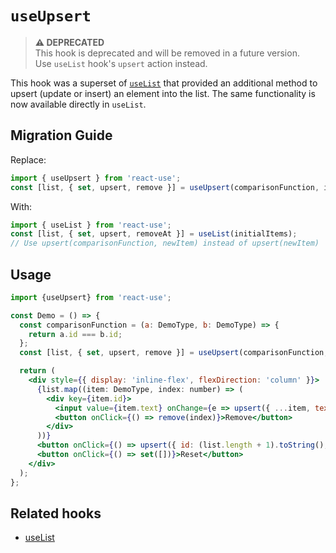 # `useUpsert`

> **⚠️ DEPRECATED**  
> This hook is deprecated and will be removed in a future version.  
> Use `useList` hook's `upsert` action instead.

This hook was a superset of [`useList`](./useList.md) that provided an additional method to upsert (update or insert) an element into the list. The same functionality is now available directly in `useList`.

## Migration Guide

Replace:
```jsx
import { useUpsert } from 'react-use';
const [list, { set, upsert, remove }] = useUpsert(comparisonFunction, initialItems);
```

With:
```jsx
import { useList } from 'react-use';
const [list, { set, upsert, removeAt }] = useList(initialItems);
// Use upsert(comparisonFunction, newItem) instead of upsert(newItem)
```

## Usage

```jsx
import {useUpsert} from 'react-use';

const Demo = () => {
  const comparisonFunction = (a: DemoType, b: DemoType) => {
    return a.id === b.id;
  };
  const [list, { set, upsert, remove }] = useUpsert(comparisonFunction, initialItems);

  return (
    <div style={{ display: 'inline-flex', flexDirection: 'column' }}>
      {list.map((item: DemoType, index: number) => (
        <div key={item.id}>
          <input value={item.text} onChange={e => upsert({ ...item, text: e.target.value })} />
          <button onClick={() => remove(index)}>Remove</button>
        </div>
      ))}
      <button onClick={() => upsert({ id: (list.length + 1).toString(), text: '' })}>Add item</button>
      <button onClick={() => set([])}>Reset</button>
    </div>
  );
};
```

## Related hooks

- [useList](./useList.md)
